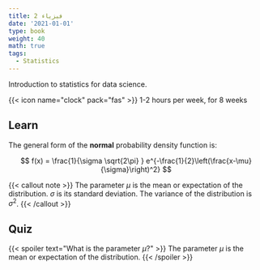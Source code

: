```yaml
---
title: فيزياء 2
date: '2021-01-01'
type: book
weight: 40
math: true
tags:
  - Statistics
---
```


Introduction to statistics for data science.

<!--more-->

{{< icon name="clock" pack="fas" >}} 1-2 hours per week, for 8 weeks

## Learn

The general form of the **normal** probability density function is:

$$
f(x) = \frac{1}{\sigma \sqrt{2\pi} } e^{-\frac{1}{2}\left(\frac{x-\mu}{\sigma}\right)^2}
$$

{{< callout note >}}
The parameter $\mu$ is the mean or expectation of the distribution.
$\sigma$ is its standard deviation.
The variance of the distribution is $\sigma^{2}$.
{{< /callout >}}

## Quiz

{{< spoiler text="What is the parameter $\mu$?" >}}
The parameter $\mu$ is the mean or expectation of the distribution.
{{< /spoiler >}}
